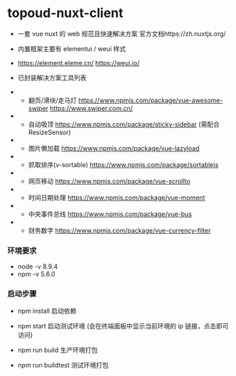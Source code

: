 # topoud-nuxt-client

-   一套 vue nuxt 的 web 规范且快速解决方案 官方文档https://zh.nuxtjs.org/

-   内置框架主要有 elementui / weui 样式
-   https://element.eleme.cn/ https://weui.io/

-   已封装解决方案工具列表

-   -   翻页/滑块/走马灯 https://www.npmjs.com/package/vue-awesome-swiper https://www.swiper.com.cn/
-   -   自动吸顶 https://www.npmjs.com/package/sticky-sidebar (需配合 ResizeSensor)
-   -   图片懒加载 https://www.npmjs.com/package/vue-lazyload
-   -   抓取排序(v-sortable) https://www.npmjs.com/package/sortablejs
-   -   网页移动 https://www.npmjs.com/package/vue-scrollto
-   -   时间日期处理 https://www.npmjs.com/package/vue-moment
-   -   中央事件总线 https://www.npmjs.com/package/vue-bus
-   -   财务数字 https://www.npmjs.com/package/vue-currency-filter

### 环境要求

-   node -v 8.9.4
-   npm -v 5.6.0

### 启动步骤

-   npm install 启动依赖

-   npm start 启动测试环境 (会在终端面板中显示当前环境的 ip 链接，点击即可访问)

-   npm run build 生产环境打包

-   npm run buildtest 测试环境打包
